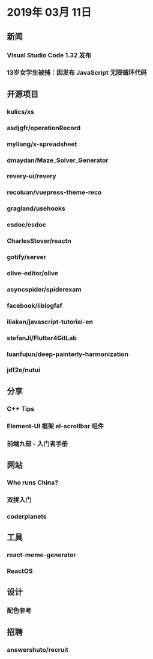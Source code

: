 # 2019年 03月 11日

## 新闻

### Visual Studio Code 1.32 发布

<daily-item
  url="https://www.oschina.net/news/104997/vsc-1-32-released"/>

### 13岁女学生被捕：因发布 JavaScript 无限循环代码

<daily-item
  url="https://www.oschina.net/news/105040/infinite-javascript-popup-prank"/>

## 开源项目

### kulics/xs

<daily-item
  note="国人开发的编程语言"
  url="https://github.com/kulics/xs"
  lang="C#,ANTLR,XS"
  watch="5"
  star="59"
  fork="3"/>

### asdjgfr/operationRecord

<daily-item
  note="浏览器操作录屏工具，提供 Web 管理后台。记录产品，测试的沙雕操作，方便 debugger"
  url="https://github.com/asdjgfr/operationRecord"
  lang="JavaScript,HTML,Other"
  watch="2"
  star="123"
  fork="12"/>

### myliang/x-spreadsheet

<daily-item
  note="基于 Canvas 的 JS 电子表格"
  url="https://github.com/myliang/x-spreadsheet"
  lang="JavaScript,CSS,HTML"
  watch="96"
  star="4394"
  fork="243"
  :is-chinese="false"/>

### dmaydan/Maze_Solver_Generator

<daily-item
  note="在 &lt;canvas&gt; 元素上绘制和解决迷宫"
  url="https://github.com/dmaydan/Maze_Solver_Generator"
  lang="JavaScript,HTML"
  watch="2"
  star="152"
  fork="9"
  :is-chinese="false"/>

### revery-ui/revery

<daily-item
  note="一个构建跨平台桌面应用的框架，使用 Reason 语言编写，使用 React + Redux"
  url="https://github.com/revery-ui/revery"
  lang="OCaml,C++,JavaScript,HTML,C,CSS,Shell"
  watch="86"
  star="3830"
  fork="94"/>

### recoluan/vuepress-theme-reco

<daily-item
  note="VuePress 博客主题 reco"
  url="https://github.com/recoluan/vuepress-theme-reco"
  lang="Vue,CSS,JavaScript"
  watch="2"
  star="30"
  fork="5"
  :is-chinese="false"/>

### gragland/usehooks

<daily-item
  note="帮助你理解 React Hooks"
  url="https://github.com/gragland/usehooks"
  lang="JavaScript,CSS"
  watch="18"
  star="433"
  fork="17"
  :is-chinese="false"/>

### esdoc/esdoc

<daily-item
  note="ESDoc 是一款 JS 文档生成器"
  url="https://github.com/esdoc/esdoc"
  lang="JavaScript"
  watch="39"
  star="2347"
  fork="177"
  :is-chinese="false"/>

### CharlesStover/reactn

<daily-item
  note="React 的 “全局状态” 管理插件"
  url="https://github.com/CharlesStover/reactn"
  lang="JavaScript,TypeScript"
  watch="28"
  star="700"
  fork="23"
  :is-chinese="false"/>

### gotify/server

<daily-item
  note="一个用 Go 实现的 Restful 实时推送服务，项目还提供了一个简单的 UI。支持安卓客户端和插件扩展"
  url="https://github.com/gotify/server"
  lang="Go,TypeScript,Other"
  watch="41"
  star="1750"
  fork="60"
  :is-chinese="false"/>

### olive-editor/olive

<daily-item
  note="开源视频编辑器"
  url="https://github.com/olive-editor/olive"
  lang="C++,GLSL,C,QMake,JavaScript,Shell,NSIS"
  watch="52"
  star="665"
  fork="67"
  :is-chinese="false"/>

### asyncspider/spiderexam

<daily-item
  note="爬虫工程师面试试题"
  url="https://github.com/asyncspider/spiderexam"
  lang="other"
  watch="0"
  star="33"
  fork="3"/>

### facebook/liblogfaf

<daily-item
  note="使用非阻塞UDP数据报记录消息的库，Facebook出品"
  url="https://github.com/facebook/liblogfaf"
  lang="C,Shell,M4,Makefile"
  watch="37"
  star="355"
  fork="59"
  :is-chinese="false"/>

### iliakan/javascript-tutorial-en

<daily-item
  note="Modern JavaScript Tutorial"
  url="https://github.com/iliakan/javascript-tutorial-en/"/>

### stefanJi/Flutter4GitLab

<daily-item
  note="Gitlab Flutter编写客户端"
  url="https://github.com/stefanJi/Flutter4GitLab"
  lang="Dart,Ruby,Other"
  watch="8"
  star="137"
  fork="7"
  :is-chinese="false"/>

### luanfujun/deep-painterly-harmonization

<daily-item
  note="一个基于深度学习的开源项目，让图片可以毫无违和感的融入到绘画作品中"
  url="https://github.com/luanfujun/deep-painterly-harmonization"
  lang="Cuda,Lua,MATLAB,Python,Other"
  watch="171"
  star="5301"
  fork="497"
  :is-chinese="false"/>

### jdf2e/nutui

<daily-item
  note="京东风格的轻量级移动端 Vue 组件库"
  url="https://github.com/jdf2e/nutui"
  lang="Vue,JavaScript,CSS,HTML"
  watch="31"
  star="282"
  fork="36"/>

## 分享

### C++ Tips

<daily-item
  note="findingsea's Studio"
  url="https://findingsea.github.io/2019/03/07/c-tips/"/>

### Element-UI 框架 el-scrollbar 组件

<daily-item
  url="https://juejin.im/post/5c83d5ac5188257e1c4dc9e7"/>

### 前端九部 - 入门者手册

<daily-item
  note="九部成员合著的web前端开发零基础入门手册"
  url="https://www.yuque.com/fe9/basic"/>

## 网站

### Who runs China?

<daily-item
  note="第十三届全国人民代表大会的代表数据可视化"
  url="https://news.cgtn.com/event/2019/whorunschina/index.html"/>

### 双拼入门

<daily-item
  note="在线练习双拼输入法的网站"
  url="https://linci.co/sp/"/>

### coderplanets

<daily-item
  note="一个小众语言社区，可以建立各种主题的子社区"
  url="https://coderplanets.com/home/posts"/>

## 工具

### react-meme-generator

<daily-item
  note="图片上加文字的在线工具，支持摄像头，可以制作表情包"
  url="https://www.lijinke.cn/react-meme-generator/#"/>

### ReactOS

<daily-item
  note="ReactOS 是一个基于 Windows NT 架构设计原则的开源操作系统"
  url="https://www.reactos.org/download"
  :is-chinese="false"/>

## 设计

### 配色参考

<daily-item
  note="优设出的一组配色参考"
  url="https://weibo.com/1773655610/HjQEsDpD8?sudaref=link.juejin.im&amp;display=0&amp;retcode=6102&amp;type=comment#_rnd1552227753417"/>

## 招聘

### answershuto/recruit

<daily-item
  note="阿里通信（京杭两地）求前端工程师"
  url="https://github.com/answershuto/recruit"
  lang="other"
  watch="1"
  star="31"
  fork="0"/>

<daily-footer/>
